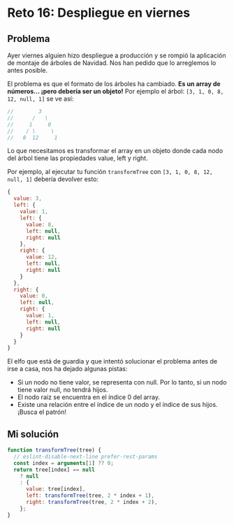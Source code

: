 # Reto 16: Despliegue en viernes

## Problema

Ayer viernes alguien hizo despliegue a producción y se rompió la aplicación de montaje de árboles de Navidad. Nos han pedido que lo arreglemos lo antes posible.

El problema es que el formato de los árboles ha cambiado. **Es un array de números… ¡pero debería ser un objeto!** Por ejemplo el árbol: `[3, 1, 0, 8, 12, null, 1]` se ve así:

```js
//        3
//      /   \
//     1     0
//    / \     \
//   8  12     1
```

Lo que necesitamos es transformar el array en un objeto donde cada nodo del árbol tiene las propiedades value, left y right.

Por ejemplo, al ejecutar tu función `transformTree` con `[3, 1, 0, 8, 12, null, 1]` debería devolver esto:

```js
{
  value: 3,
  left: {
    value: 1,
    left: {
      value: 8,
      left: null,
      right: null
    },
    right: {
      value: 12,
      left: null,
      right: null
    }
  },
  right: {
    value: 0,
    left: null,
    right: {
      value: 1,
      left: null,
      right: null
    }
  }
}
```

El elfo que está de guardia y que intentó solucionar el problema antes de irse a casa, nos ha dejado algunas pistas:

- Si un nodo no tiene valor, se representa con null. Por lo tanto, si un nodo tiene valor null, no tendrá hijos.
- El nodo raíz se encuentra en el índice 0 del array.
- Existe una relación entre el índice de un nodo y el índice de sus hijos. ¡Busca el patrón!

## Mi solución

```js
function transformTree(tree) {
  // eslint-disable-next-line prefer-rest-params
  const index = arguments[1] ?? 0;
  return tree[index] == null
    ? null
    : {
      value: tree[index],
      left: transformTree(tree, 2 * index + 1),
      right: transformTree(tree, 2 * index + 2),
    };
}
```
